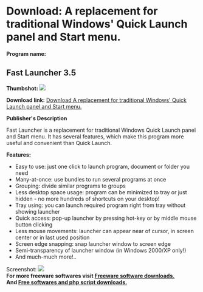 # Download: A replacement for traditional Windows' Quick Launch panel and Start menu.

**Program name:**

## Fast Launcher 3.5

  
**Thumbshot:** ![](http://www.freewarefiles.com/screenshot/fastlauncher33_md.gif)   
  
**Download link:** [Download A replacement for traditional Windows' Quick Launch panel and Start menu.](http://freesoftwares.boysofts.com/Fast-Launcher_program_22554.html)  
  


**Publisher's Description**  
  


Fast Launcher is a replacement for traditional Windows Quick Launch panel and Start menu. It has several features, which make this program more useful and convenient than Quick Launch. 

**Features:**

  * Easy to use: just one click to launch program, document or folder you need 
  * Many-at-once: use bundles to run several programs at once 
  * Grouping: divide similar programs to groups 
  * Less desktop space usage: program can be minimized to tray or just hidden - no more hundreds of shortcuts on your desktop! 
  * Tray using: you can launch required program right from tray without showing launcher 
  * Quick access: pop-up launcher by pressing hot-key or by middle mouse button clicking 
  * Less mouse movements: launcher can appear near of cursor, in screen center or in last used position 
  * Screen edge snapping: snap launcher window to screen edge 
  * Semi-transparency of launcher window (in Windows 2000/XP only!) 
  * And much-much more!.. 

  
  
Screenshot: ![](http://www.freewarefiles.com/screenshot/fastlauncher33.gif)   
**For more freeware softwares visit [Freeware software downloads.](http://freesoftwares.boysofts.com/)**   
**And [Free softwares and php script downloads.](http://www.boysofts.com/)**
